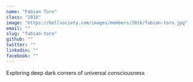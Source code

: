 ```yaml
---
name: "Fabian Toro"
class: "2016"
image: "https://bellsociety.com/images/members/2016/fabian-toro.jpg"
email: ""
slug: "fabian-toro"
github: ""
twitter: ""
linkedin: ""
facebook: ""
---
```

Exploring deep dark corners of universal consciousness